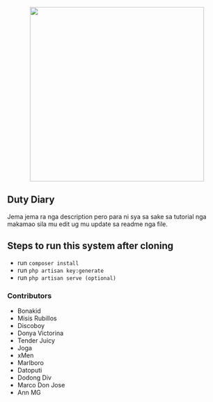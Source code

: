 <p align="center"><a href="#" target="_blank"><img src="https://images.rawpixel.com/image_800/cHJpdmF0ZS9sci9pbWFnZXMvd2Vic2l0ZS8yMDIyLTA3L2pvYjk0OS0xNTUuanBn.jpg" width="400"></a></p>


## Duty Diary

Jema jema ra nga description pero para ni sya sa sake sa tutorial nga makamao sila mu edit ug mu update sa readme nga file.

## Steps to run this system after cloning

- run `composer install`
- run `php artisan key:generate`
- run `php artisan serve (optional)`

### Contributors

- Bonakid
- Misis Rubillos
- Discoboy
- Donya Victorina
- Tender Juicy
- Joga
- xMen
- Marlboro
- Datoputi
- Dodong Div
- Marco Don Jose
- Ann MG